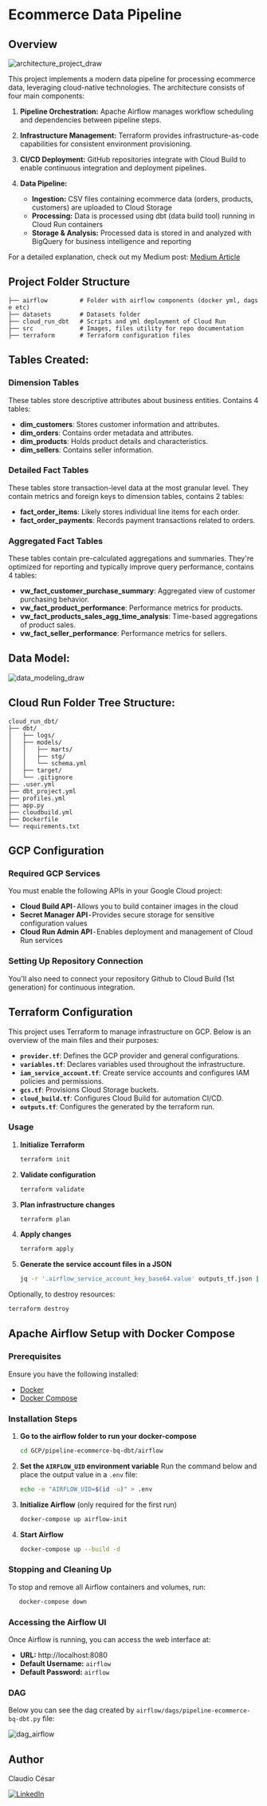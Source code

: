 
# Ecommerce Data Pipeline

## Overview
![architecture_project_draw](./src/pipeline_architecture.png)

This project implements a modern data pipeline for processing ecommerce data, leveraging cloud-native technologies. The architecture consists of four main components:

1. **Pipeline Orchestration:** Apache Airflow manages workflow scheduling and dependencies between pipeline steps.

2. **Infrastructure Management:** Terraform provides infrastructure-as-code capabilities for consistent environment provisioning.

3. **CI/CD Deployment:** GitHub repositories integrate with Cloud Build to enable continuous integration and deployment pipelines.

4. **Data Pipeline:**
   - **Ingestion:** CSV files containing ecommerce data (orders, products, customers) are uploaded to Cloud Storage
   - **Processing:** Data is processed using dbt (data build tool) running in Cloud Run containers
   - **Storage & Analysis:** Processed data is stored in and analyzed with BigQuery for business intelligence and reporting


For a detailed explanation, check out my Medium post: [Medium Article](https://medium.com/@claudiofilho22/end-to-end-data-engineering-project-using-aws-apache-iceberg-snowflake-90b76e7a1082)


## Project Folder Structure
```
├── airflow         # Folder with airflow components (docker yml, dags e etc)
├── datasets        # Datasets folder
├── cloud_run_dbt   # Scripts and yml deployment of Cloud Run
├── src             # Images, files utility for repo documentation
├── terraform       # Terraform configuration files
```

## **Tables Created:**
### Dimension Tables
These tables store descriptive attributes about business entities. Contains 4 tables:
- **dim_customers**: Stores customer information and attributes.
- **dim_orders**: Contains order metadata and attributes.
- **dim_products**: Holds product details and characteristics.
- **dim_sellers**: Contains seller information.

### Detailed Fact Tables
These tables store transaction-level data at the most granular level. They contain metrics and foreign keys to dimension tables, contains 2 tables:

- **fact_order_items**: Likely stores individual line items for each order.
- **fact_order_payments**: Records payment transactions related to orders.

### Aggregated Fact Tables
These tables contain pre-calculated aggregations and summaries. They're optimized for reporting and typically improve query performance, contains 4 tables:

- **vw_fact_customer_purchase_summary**: Aggregated view of customer purchasing behavior.
- **vw_fact_product_performance**: Performance metrics for products.
- **vw_fact_products_sales_agg_time_analysis**: Time-based aggregations of product sales.
- **vw_fact_seller_performance**: Performance metrics for sellers.

## **Data Model:**
![data_modeling_draw](./src/data_modeling.png)


## **Cloud Run Folder Tree Structure:**
```plaintext
cloud_run_dbt/
├── dbt/
│   ├── logs/
│   ├── models/
│   │   ├── marts/
│   │   ├── stg/
│   │   └── schema.yml
│   ├── target/
│   └── .gitignore
├── .user.yml
├── dbt_project.yml
├── profiles.yml
├── app.py
├── cloudbuild.yml
├── Dockerfile
└── requirements.txt
```

## GCP Configuration
### Required GCP Services
You must enable the following APIs in your Google Cloud project:
- **Cloud Build API** - Allows you to build container images in the cloud
- **Secret Manager API** - Provides secure storage for sensitive configuration values
- **Cloud Run Admin API** - Enables deployment and management of Cloud Run services

### Setting Up Repository Connection
You'll also need to connect your repository Github to Cloud Build (1st generation) for continuous integration.


## Terraform Configuration

This project uses Terraform to manage infrastructure on GCP. Below is an overview of the main files and their purposes:

- **`provider.tf`**: Defines the GCP provider and general configurations.  
- **`variables.tf`**: Declares variables used throughout the infrastructure.  
- **`iam_service_account.tf`**: Create service accounts and configures IAM policies and permissions.  
- **`gcs.tf`**: Provisions Cloud Storage buckets.  
- **`cloud_build.tf`**: Configures Cloud Build for automation CI/CD.  
- **`outputs.tf`**: Configures the generated by the terraform run.  


### Usage

1. **Initialize Terraform**  
   ```sh
   terraform init
   ```
2. **Validate configuration**  
   ```sh
   terraform validate
   ```
3. **Plan infrastructure changes**  
   ```sh
   terraform plan
   ```
4. **Apply changes**  
   ```sh
   terraform apply
   ```
5. **Generate the service account files in a JSON**  
   ```sh
   jq -r '.airflow_service_account_key_base64.value' outputs_tf.json | base64 --decode > airflow_service_account.json
   ```

Optionally, to destroy resources:  
```sh
terraform destroy
```


## Apache Airflow Setup with Docker Compose

### Prerequisites
Ensure you have the following installed:
- [Docker](https://docs.docker.com/get-docker/)
- [Docker Compose](https://docs.docker.com/compose/install/)

### Installation Steps

1. **Go to the airflow folder to run your docker-compose**
   ```sh
   cd GCP/pipeline-ecommerce-bq-dbt/airflow
   ```

2. **Set the `AIRFLOW_UID` environment variable**
   Run the command below and place the output value in a `.env` file:
   ```sh
   echo -e "AIRFLOW_UID=$(id -u)" > .env
   ```

3. **Initialize Airflow** (only required for the first run)
   ```sh
   docker-compose up airflow-init
   ```

4. **Start Airflow**
   ```sh
   docker-compose up --build -d
   ```

### Stopping and Cleaning Up

To stop and remove all Airflow containers and volumes, run:
```sh
   docker-compose down
```

### Accessing the Airflow UI
Once Airflow is running, you can access the web interface at:
- **URL:** http://localhost:8080
- **Default Username:** `airflow`
- **Default Password:** `airflow`

### DAG
Below you can see the dag created by `airflow/dags/pipeline-ecommerce-bq-dbt.py` file:


![dag_airflow](./src/dag_airflow.png)


## Author
Claudio César

[![LinkedIn](https://img.shields.io/badge/LinkedIn-Profile-blue?logo=linkedin)](https://www.linkedin.com/in/claudio-c%C3%A9sar-506961164/)


